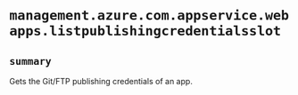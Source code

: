 # `management.azure.com.appservice.webapps.listpublishingcredentialsslot`

## `summary`
Gets the Git/FTP publishing credentials of an app.


